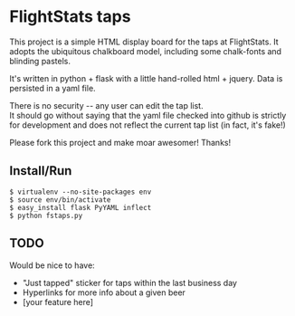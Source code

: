 FlightStats taps
================

This project is a simple HTML display board for the taps at FlightStats.
It adopts the ubiquitous chalkboard model, including some chalk-fonts
and blinding pastels.

It's written in python + flask with a little hand-rolled html + jquery.
Data is persisted in a yaml file.

There is no security -- any user can edit the tap list.  
It should go without saying that the yaml file checked into github is strictly
for development and does not reflect the current tap list (in fact, it's fake!)

Please fork this project and make moar awesomer!  Thanks!

Install/Run
-----------

```
$ virtualenv --no-site-packages env
$ source env/bin/activate
$ easy_install flask PyYAML inflect 
$ python fstaps.py
```

TODO
----
Would be nice to have:
* "Just tapped" sticker for taps within the last business day
* Hyperlinks for more info about a given beer
* [your feature here]
